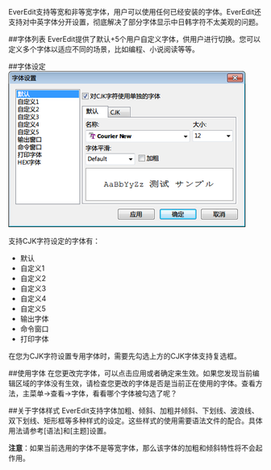 EverEdit支持等宽和非等宽字体，用户可以使用任何已经安装的字体。EverEdit还支持对中英字体分开设置，彻底解决了部分字体显示中日韩字符不太美观的问题。

##字体列表
EverEdit提供了默认+5个用户自定义字体，供用户进行切换。您可以定义多个字体以适应不同的场景，比如编程、小说阅读等等。

##字体设定
![config_font](./image/config_font.png)

支持CJK字符设定的字体有：

* 默认
* 自定义1
* 自定义2
* 自定义3
* 自定义4
* 自定义5
* 输出字体
* 命令窗口
* 打印字体

在您为CJK字符设置专用字体时，需要先勾选上方的CJK字体支持复选框。

##使用字体
在您更改完字体，可以点击应用或者确定来生效。如果您发现当前编辑区域的字体没有生效，请检查您更改的字体是否是当前正在使用的字体。查看方法，主菜单→查看→字体，看看哪个字体被勾选了呢？

##关于字体样式
EverEdit支持字体加粗、倾斜、加粗并倾斜、下划线、波浪线、双下划线、矩形框等多种样式的设定。这些样式的使用需要语法文件的配合。具体用法请参考[语法]和[主题]设置。

**注意**：如果当前选用的字体不是等宽字体，那么该字体的加粗和倾斜特性将不会起作用。

